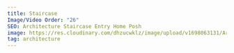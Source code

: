 ```yaml
---
title: Staircase
Image/Video Order: "26"
SEO: Architecture Staircase Entry Home Posh
image: https://res.cloudinary.com/dhzucwklz/image/upload/v1698063131/Architecture/_DSC7765-2highreslowres_reamux.jpg
tag: architecture
---
```

